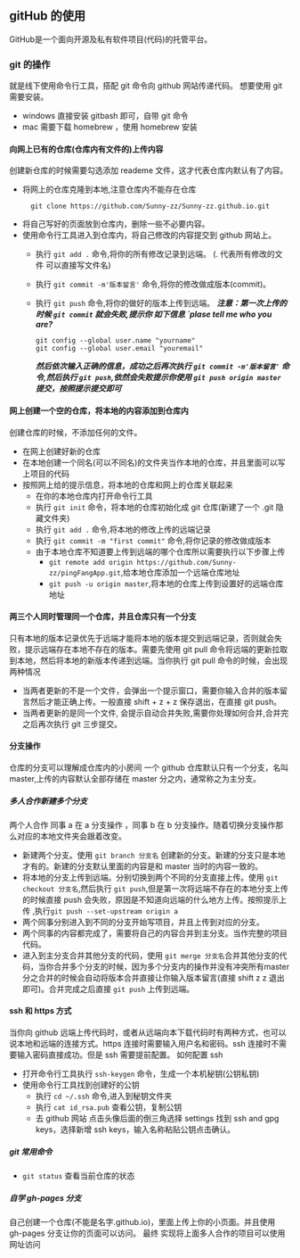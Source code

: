 ## gitHub 的使用 
GitHub是一个面向开源及私有软件项目(代码)的托管平台。

### git 的操作
就是线下使用命令行工具，搭配 git 命令向 github 网站传递代码。
想要使用 git 需要安装。
- windows 直接安装 gitbash 即可，自带 git 命令
- mac 需要下载 homebrew ，使用 homebrew 安装

#### 向网上已有的仓库(仓库内有文件的)上传内容
创建新仓库的时候需要勾选添加 reademe 文件，这才代表仓库内默认有了内容。
- 将网上的仓库克隆到本地,注意仓库内不能存在仓库
  ```shell
    git clone https://github.com/Sunny-zz/Sunny-zz.github.io.git
  ```
- 将自己写好的页面放到仓库内，删除一些不必要内容。
- 使用命令行工具进入到仓库内，将自己修改的内容提交到 github 网站上。
  - 执行 `git add .` 命令,将你的所有修改记录到远端。 (. 代表所有修改的文件 可以直接写文件名)
  - 执行 `git commit -m'版本留言'` 命令,将你的修改做成版本(commit)。
  - 执行 `git push` 命令,将你的做好的版本上传到远端。
  ***注意：第一次上传的时候  `git commit` 就会失败,提示你 如下信息 `plase tell me who you are?***

      ```
      git config --global user.name "yourname"
      git config --global user.email "youremail"
      ```
    ***然后依次输入正确的信息，成功之后再次执行 `git commit -m'版本留言'` 命令,然后执行 `git push`,依然会失败提示你使用 `git push origin master` 提交，按照提示提交即可***

#### 网上创建一个空的仓库，将本地的内容添加到仓库内
创建仓库的时候，不添加任何的文件。
- 在网上创建好新的仓库
- 在本地创建一个同名(可以不同名)的文件夹当作本地的仓库，并且里面可以写上项目的代码
- 按照网上给的提示信息，将本地的仓库和网上的仓库关联起来
  - 在你的本地仓库内打开命令行工具
  - 执行 `git init` 命令，将本地的仓库初始化成 git 仓库(新建了一个 .git 隐藏文件夹)
  - 执行 `git add .` 命令,将本地的修改上传的远端记录
  - 执行 `git commit -m "first commit"` 命令,将你记录的修改做成版本
  - 由于本地仓库不知道要上传到远端的哪个仓库所以需要执行以下步骤上传
    - `git remote add origin https://github.com/Sunny-zz/pingFangApp.git`,给本地仓库添加一个远端仓库地址
    - `git push -u origin master`,将本地的仓库上传到设置好的远端仓库地址

#### 两三个人同时管理同一个仓库，并且仓库只有一个分支
只有本地的版本记录优先于远端才能将本地的版本提交到远端记录，否则就会失败，提示远端存在本地不存在的版本。需要先使用 git pull 命令将远端的更新拉取到本地，然后将本地的新版本传递到远端。当你执行 git pull 命令的时候，会出现两种情况
- 当两者更新的不是一个文件，会弹出一个提示窗口，需要你输入合并的版本留言然后才能正确上传。一般直接 shift + z + z 保存退出，在直接 git push。
- 当两者更新的是同一个文件, 会提示自动合并失败,需要你处理如何合并,合并完之后再次执行 git 三步提交。

#### 分支操作
仓库的分支可以理解成仓库内的小房间
一个 github 仓库默认只有一个分支，名叫 master,上传的内容默认全部存储在 master 分之内，通常称之为主分支。

##### 多人合作新建多个分支
两个人合作 同事 a 在 a 分支操作 ，同事 b 在 b 分支操作。随着切换分支操作那么对应的本地文件夹会跟着改变。
- 新建两个分支。使用 `git branch 分支名` 创建新的分支。新建的分支只是本地才有的。新建的分支默认里面的内容是和 master 当时的内容一致的。
- 将本地的分支上传到远端。分别切换到两个不同的分支直接上传。使用 `git checkout 分支名`,然后执行 `git push`,但是第一次将远端不存在的本地分支上传的时候直接 push 会失败，原因是不知道向远端的什么地方上传。按照提示上传 ,执行`git push --set-upstream origin a`
- 两个同事分别进入到不同的分支开始写项目，并且上传到对应的分支。
- 两个同事的内容都完成了，需要将自己的内容合并到主分支。当作完整的项目代码。
- 进入到主分支合并其他分支的代码，使用 `git merge 分支名`合并其他分支的代码，当你合并多个分支的时候，因为多个分支内的操作并没有冲突所有master分之合并的时候会自动将版本合并直接让你输入版本留言(直接 shift z z 退出即可)。合并完成之后直接 `git push` 上传到远端。


#### ssh 和 https 方式
当你向 github 远端上传代码时，或者从远端向本下载代码时有两种方式，也可以说本地和远端的连接方式。https 连接时需要输入用户名和密码。ssh 连接时不需要输入密码直接成功。但是 ssh 需要提前配置。
如何配置 ssh 
- 打开命令行工具执行 `ssh-keygen` 命令，生成一个本机秘钥(公钥私钥)
- 使用命令行工具找到创建好的公钥 
  - 执行 `cd ~/.ssh` 命令,进入到秘钥文件夹
  - 执行 `cat id_rsa.pub` 查看公钥，复制公钥
  - 去 github 网站 点击头像后面的倒三角选择 settings 找到 ssh and gpg keys，选择新增 ssh keys，输入名称粘贴公钥点击确认。


##### git 常用命令
- `git status` 查看当前仓库的状态

##### 自学 gh-pages 分支
自己创建一个仓库(不能是名字.github.io)，里面上传上你的小页面。并且使用 gh-pages 分支让你的页面可以访问。
最终 实现将上面多人合作的项目可以使用网址访问